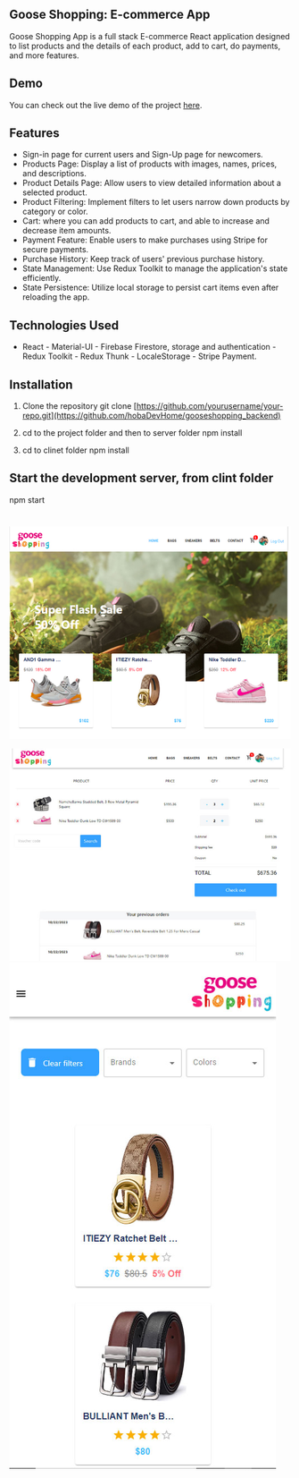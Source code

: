 ## Goose Shopping: E-commerce App

Goose Shopping App is a full stack E-commerce React application designed to list products and the details of each product, add to cart, do payments, and more features.


## Demo

You can check out the live demo of the project [here](https://goose-shopping.netlify.app/).

## Features

- Sign-in page for current users and Sign-Up page for newcomers.
- Products Page: Display a list of products with images, names, prices, and descriptions.
- Product Details Page: Allow users to view detailed information about a selected product.
- Product Filtering: Implement filters to let users narrow down products by category or color.
- Cart: where you can add products to cart, and able to increase and decrease item amounts.
- Payment Feature: Enable users to make purchases using Stripe for secure payments.
- Purchase History: Keep track of users' previous purchase history.
- State Management: Use Redux Toolkit to manage the application's state efficiently.
- State Persistence: Utilize local storage to persist cart items even after reloading the app.

## Technologies Used

- React - Material-UI - Firebase Firestore, storage and authentication - Redux Toolkit - Redux Thunk - LocaleStorage - Stripe Payment.

## Installation
  1. Clone the repository
git clone [https://github.com/yourusername/your-repo.git](https://github.com/hobaDevHome/gooseshopping_backend)

2. cd to the project folder and then to server folder
npm install
3. cd to clinet folder
npm install

## Start the development server, from clint folder
npm start


#

![alt text](https://github.com/hobaDevHome/gooseshopping_backend/blob/master/client/public/images/sc-0.jpg)

![alt text](https://github.com/hobaDevHome/gooseshopping_backend/blob/master/client/public/images/sc-2.jpg)
![alt text](https://github.com/hobaDevHome/gooseshopping_backend/blob/master/client/public/images/sc-3.jpg)
